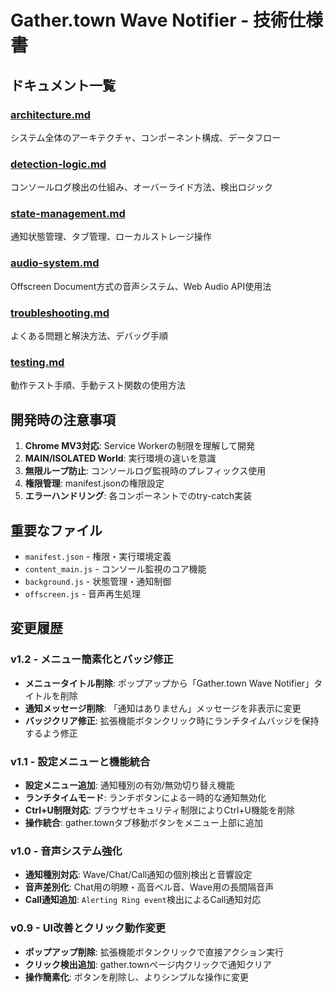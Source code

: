 # Gather.town Wave Notifier - 技術仕様書

## ドキュメント一覧

### [architecture.md](./architecture.md)
システム全体のアーキテクチャ、コンポーネント構成、データフロー

### [detection-logic.md](./detection-logic.md)  
コンソールログ検出の仕組み、オーバーライド方法、検出ロジック

### [state-management.md](./state-management.md)
通知状態管理、タブ管理、ローカルストレージ操作

### [audio-system.md](./audio-system.md)
Offscreen Document方式の音声システム、Web Audio API使用法

### [troubleshooting.md](./troubleshooting.md)
よくある問題と解決方法、デバッグ手順

### [testing.md](./testing.md)
動作テスト手順、手動テスト関数の使用方法

## 開発時の注意事項

1. **Chrome MV3対応**: Service Workerの制限を理解して開発
2. **MAIN/ISOLATED World**: 実行環境の違いを意識
3. **無限ループ防止**: コンソールログ監視時のプレフィックス使用
4. **権限管理**: manifest.jsonの権限設定
5. **エラーハンドリング**: 各コンポーネントでのtry-catch実装

## 重要なファイル
- `manifest.json` - 権限・実行環境定義
- `content_main.js` - コンソール監視のコア機能
- `background.js` - 状態管理・通知制御
- `offscreen.js` - 音声再生処理

## 変更履歴

### v1.2 - メニュー簡素化とバッジ修正
- **メニュータイトル削除**: ポップアップから「Gather.town Wave Notifier」タイトルを削除
- **通知メッセージ削除**: 「通知はありません」メッセージを非表示に変更
- **バッジクリア修正**: 拡張機能ボタンクリック時にランチタイムバッジを保持するよう修正

### v1.1 - 設定メニューと機能統合
- **設定メニュー追加**: 通知種別の有効/無効切り替え機能
- **ランチタイムモード**: ランチボタンによる一時的な通知無効化
- **Ctrl+U制限対応**: ブラウザセキュリティ制限によりCtrl+U機能を削除
- **操作統合**: gather.townタブ移動ボタンをメニュー上部に追加

### v1.0 - 音声システム強化
- **通知種別対応**: Wave/Chat/Call通知の個別検出と音響設定
- **音声差別化**: Chat用の明瞭・高音ベル音、Wave用の長間隔音声
- **Call通知追加**: `Alerting Ring event`検出によるCall通知対応

### v0.9 - UI改善とクリック動作変更  
- **ポップアップ削除**: 拡張機能ボタンクリックで直接アクション実行
- **クリック検出追加**: gather.townページ内クリックで通知クリア
- **操作簡素化**: ボタンを削除し、よりシンプルな操作に変更